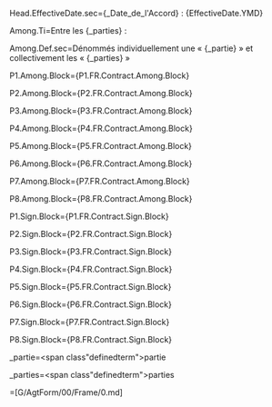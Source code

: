 Head.EffectiveDate.sec={_Date_de_l'Accord} : {EffectiveDate.YMD}

Among.Ti=Entre les {_parties} :

Among.Def.sec=Dénommés individuellement une « {_partie} » et collectivement  les « {_parties} »

P1.Among.Block={P1.FR.Contract.Among.Block}

P2.Among.Block={P2.FR.Contract.Among.Block}

P3.Among.Block={P3.FR.Contract.Among.Block}

P4.Among.Block={P4.FR.Contract.Among.Block}

P5.Among.Block={P5.FR.Contract.Among.Block}

P6.Among.Block={P6.FR.Contract.Among.Block}

P7.Among.Block={P7.FR.Contract.Among.Block}

P8.Among.Block={P8.FR.Contract.Among.Block}

P1.Sign.Block={P1.FR.Contract.Sign.Block}

P2.Sign.Block={P2.FR.Contract.Sign.Block}

P3.Sign.Block={P3.FR.Contract.Sign.Block}

P4.Sign.Block={P4.FR.Contract.Sign.Block}

P5.Sign.Block={P5.FR.Contract.Sign.Block}

P6.Sign.Block={P6.FR.Contract.Sign.Block}

P7.Sign.Block={P7.FR.Contract.Sign.Block}

P8.Sign.Block={P8.FR.Contract.Sign.Block}

_partie=<span class"definedterm">partie</span>

_parties=<span class"definedterm">parties</span>

=[G/AgtForm/00/Frame/0.md]
